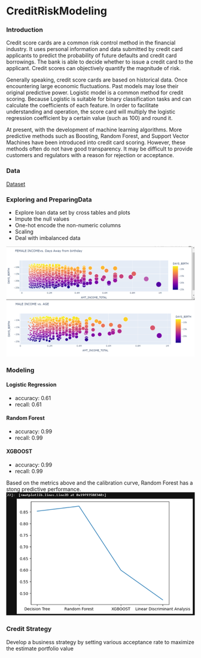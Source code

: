 # CreditRiskModeling
### Introduction
Credit score cards are a common risk control method in the financial industry. It uses personal information and data submitted by credit card applicants to predict the probability of future defaults and credit card borrowings. The bank is able to decide whether to issue a credit card to the applicant. Credit scores can objectively quantify the magnitude of risk.
 
Generally speaking, credit score cards are based on historical data. Once encountering large economic fluctuations. Past models may lose their original predictive power. Logistic model is a common method for credit scoring. Because Logistic is suitable for binary classification tasks and can calculate the coefficients of each feature. In order to facilitate understanding and operation, the score card will multiply the logistic regression coefficient by a certain value (such as 100) and round it.
 
At present, with the development of machine learning algorithms. More predictive methods such as Boosting, Random Forest, and Support Vector Machines have been introduced into credit card scoring. However, these methods often do not have good transparency. It may be difficult to provide customers and regulators with a reason for rejection or acceptance.

### Data
[Dataset](https://www.kaggle.com/datasets/rikdifos/credit-card-approval-prediction/data)



### Exploring and PreparingData
- Explore loan data set by cross tables and plots
- Impute the null values
- One-hot encode the non-numeric columns
- Scaling
- Deal with imbalanced data


![alt text](https://github.com/Sayuksh/Credit-Risk-Modeling/blob/main/Female_Income_vs_Age.png)
![alt text](https://github.com/Sayuksh/Credit-Risk-Modeling/blob/main/Male_Income_vs_Age.png)

### Modeling
#### Logistic Regression
- accuracy: 0.61
- recall: 0.61
#### Random Forest
- accuracy: 0.99
- recall: 0.99
#### XGBOOST
- accuracy: 0.99
- recall: 0.99


Based on the metrics above and the calibration curve, Random Forest has a stong predictive performance.
![alt Text](https://github.com/Sayuksh/Credit-Risk-Modeling/blob/main/Graphical_represenatation.png)

### Credit Strategy
Develop a business strategy by setting various acceptance rate to maximize the estimate portfolio value
